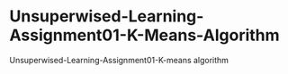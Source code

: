 # Unsuperwised-Learning-Assignment01-K-Means-Algorithm
Unsuperwised-Learning-Assignment01-K-means algorithm
